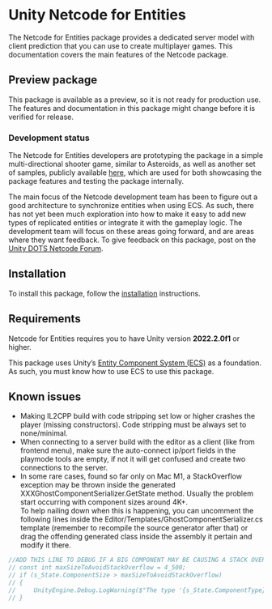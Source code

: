 # Unity Netcode for Entities
The Netcode for Entities package provides a dedicated server model with client prediction that you can use to create multiplayer games. This documentation covers the main features of the Netcode package.

## Preview package
This package is available as a preview, so it is not ready for production use. The features and documentation in this package might change before it is verified for release.

### Development status
The Netcode for Entities developers are prototyping the package in a simple multi-directional shooter game, similar to Asteroids, as well as another set of samples, publicly available [here](https://github.com/Unity-Technologies/EntityComponentSystemSamples/tree/master/NetcodeSamples), which are used for both showcasing the package features and testing the package internally.

The main focus of the Netcode development team has been to figure out a good architecture to synchronize entities when using ECS. As such, there has not yet been much exploration into how to make it easy to add new types of replicated entities or integrate it with the gameplay logic. The development team will focus on these areas going forward, and are areas where they want feedback. To give feedback on this package, post on the [Unity DOTS Netcode Forum](https://forum.unity.com/forums/dots-netcode.425/).

## Installation

To install this package, follow the [installation](installation.md) instructions.

## Requirements

Netcode for Entities requires you to have Unity version __2022.2.0f1__ or higher.

This package uses Unity’s [Entity Component System (ECS)](https://docs.unity3d.com/Packages/com.unity.entities@latest) as a foundation. As such, you must know how to use ECS to use this package.

## Known issues

* Making IL2CPP build with code stripping set low or higher crashes the player (missing constructors). Code stripping must be always set to none/minimal.
* When connecting to a server build with the editor as a client (like from frontend menu), make sure the auto-connect ip/port fields in the playmode tools are empty, if not it will get confused and create two connections to the server.
* In some rare cases, found so far only on Mac M1, a StackOverflow exception may be thrown inside the generated XXXGhostComponentSerializer.GetState method. 
Usually the problem start occurring with component sizes around 4K+. </br>
To help nailing down when this is happening, you can uncomment the following lines inside the Editor/Templates/GhostComponentSerializer.cs template (remember to recompile the source generator after that) or drag the offending 
generated class inside the assembly it pertain and modify it there.
```csharp
//ADD THIS LINE TO DEBUG IF A BIG COMPONENT MAY BE CAUSING A STACK OVERFLOW INSIDE THE GetState
// const int maxSizeToAvoidStackOverflow = 4_500;
// if (s_State.ComponentSize > maxSizeToAvoidStackOverflow)
// {
//     UnityEngine.Debug.LogWarning($"The type '{s_State.ComponentType}' is very large ({s_State.ComponentSize} bytes)! There is a risk of StackOverflowExceptions in the Serializers at roughly {maxSizeToAvoidStackOverflow} bytes! Remove large fields.");
// }
```

